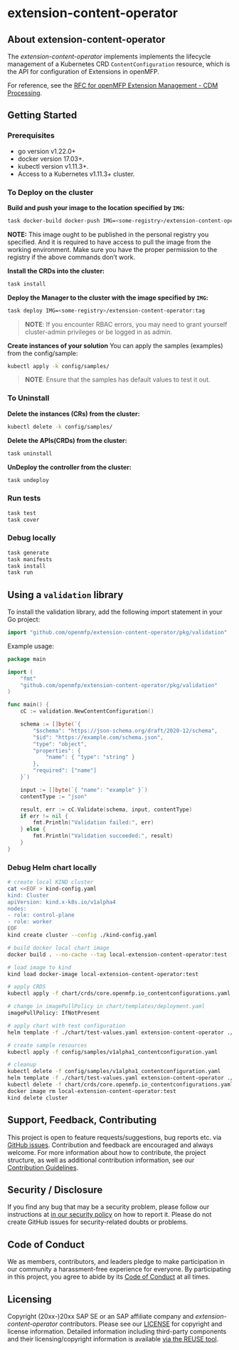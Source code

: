 # extension-content-operator

## About extension-content-operator

The *extension-content-operator* implements implements the lifecycle management of a Kubernetes CRD `ContentConfiguration` resource, which is the API for configuration of Extensions in openMFP.

For reference, see the [RFC for openMFP Extension Management - CDM Processing](https://github.com/openmfp/architecture/pull/2/files?short_path=8a071a3#diff-8a071a31a02919a613572237f1e968fe02b9cf7d350c2cf796ba6b35495ec09b).

## Getting Started

### Prerequisites
- go version v1.22.0+
- docker version 17.03+.
- kubectl version v1.11.3+.
- Access to a Kubernetes v1.11.3+ cluster.

### To Deploy on the cluster
**Build and push your image to the location specified by `IMG`:**

```sh
task docker-build docker-push IMG=<some-registry>/extension-content-operator:tag
```

**NOTE:** This image ought to be published in the personal registry you specified. 
And it is required to have access to pull the image from the working environment. 
Make sure you have the proper permission to the registry if the above commands don’t work.

**Install the CRDs into the cluster:**

```sh
task install
```

**Deploy the Manager to the cluster with the image specified by `IMG`:**

```sh
task deploy IMG=<some-registry>/extension-content-operator:tag
```

> **NOTE**: If you encounter RBAC errors, you may need to grant yourself cluster-admin 
privileges or be logged in as admin.

**Create instances of your solution**
You can apply the samples (examples) from the config/sample:

```sh
kubectl apply -k config/samples/
```

>**NOTE**: Ensure that the samples has default values to test it out.

### To Uninstall
**Delete the instances (CRs) from the cluster:**

```sh
kubectl delete -k config/samples/
```

**Delete the APIs(CRDs) from the cluster:**

```sh
task uninstall
```

**UnDeploy the controller from the cluster:**

```sh
task undeploy
```

### Run tests
```sh
task test
task cover
```
### Debug locally
```sh
task generate
task manifests
task install
task run
```

## Using a `validation` library

To install the validation library, add the following import statement in your Go project:

```go
import "github.com/openmfp/extension-content-operator/pkg/validation"
```

Example usage:

```go
package main

import (
    "fmt"
    "github.com/openmfp/extension-content-operator/pkg/validation"
)

func main() {
    cC := validation.NewContentConfiguration()

    schema := []byte(`{
        "$schema": "https://json-schema.org/draft/2020-12/schema",
        "$id": "https://example.com/schema.json",
        "type": "object",
        "properties": {
            "name": { "type": "string" }
        },
        "required": ["name"]
    }`)

    input := []byte(`{ "name": "example" }`)
    contentType := "json"

    result, err := cC.Validate(schema, input, contentType)
    if err != nil {
        fmt.Println("Validation failed:", err)
    } else {
        fmt.Println("Validation succeeded:", result)
    }
}
```

### Debug Helm chart locally

```sh
# create local KIND cluster
cat <<EOF > kind-config.yaml
kind: Cluster
apiVersion: kind.x-k8s.io/v1alpha4
nodes:
- role: control-plane
- role: worker
EOF
kind create cluster --config ./kind-config.yaml

# build docker local chart image
docker build . --no-cache --tag local-extension-content-operator:test

# load image to kind
kind load docker-image local-extension-content-operator:test

# apply CRDS
kubectl apply -f chart/crds/core.openmfp.io_contentconfigurations.yaml

# change in imagePullPolicy in chart/templates/deployment.yaml
imagePullPolicy: IfNotPresent

# apply chart with test configuration
helm template -f ./chart/test-values.yaml extension-content-operator ./chart/ | kubectl apply -f -

# create sample resources
kubectl apply -f config/samples/v1alpha1_contentconfiguration.yaml

# cleanup
kubectl delete -f config/samples/v1alpha1_contentconfiguration.yaml
helm template -f ./chart/test-values.yaml extension-content-operator ./chart/ | kubectl delete -f -
kubectl delete -f chart/crds/core.openmfp.io_contentconfigurations.yaml
docker image rm local-extension-content-operator:test
kind delete cluster
```

## Support, Feedback, Contributing

This project is open to feature requests/suggestions, bug reports etc. via [GitHub issues](https://github.com/openmfp/extension-content-operator/issues). Contribution and feedback are encouraged and always welcome. For more information about how to contribute, the project structure, as well as additional contribution information, see our [Contribution Guidelines](CONTRIBUTING.md).

## Security / Disclosure
If you find any bug that may be a security problem, please follow our instructions at [in our security policy](https://github.com/openmfp/extension-content-operator/security/policy) on how to report it. Please do not create GitHub issues for security-related doubts or problems.

## Code of Conduct

We as members, contributors, and leaders pledge to make participation in our community a harassment-free experience for everyone. By participating in this project, you agree to abide by its [Code of Conduct](https://github.com/openmfp/extension-content-operator/.github/blob/main/CODE_OF_CONDUCT.md) at all times.

## Licensing

Copyright (20xx-)20xx SAP SE or an SAP affiliate company and *extension-content-operator* contributors. Please see our [LICENSE](LICENSE) for copyright and license information. Detailed information including third-party components and their licensing/copyright information is available [via the REUSE tool](https://api.reuse.software/info/github.com/SAP/<your-project>).
